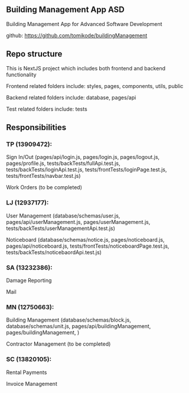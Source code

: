 ## Building Management App ASD

Building Management App for Advanced Software Development

github: https://github.com/tomikode/buildingManagement

## Repo structure

This is NextJS project which includes both frontend and backend functionality

Frontend related folders include: styles, pages, components, utils, public

Backend related folders include: database, pages/api

Test related folders include: tests

## Responsibilities

### TP (13909472):

Sign In/Out (pages/api/login.js, pages/login.js, pages/logout.js, pages/profile.js, tests/backTests/fullApi.test.js, tests/backTests/loginApi.test.js, tests/frontTests/loginPage.test.js, tests/frontTests/navbar.test.js)

Work Orders (to be completed)

### LJ (12937177):

User Management (database/schemas/user.js, pages/api/userManagement.js, pages/userManagement.js, tests/backTests/userManagementApi.test.js)

Noticeboard (database/schemas/notice.js, pages/noticeboard.js, pages/api/noticeboard.js, tests/frontTests/noticeboardPage.test.js, tests/backTests/noticebaordApi.test.js)

### SA (13232386):

Damage Reporting

Mail

### MN (12750663):

Building Management (database/schemas/block.js, database/schemas/unit.js, pages/api/buildingManagement, pages/buildingManagement, )

Contractor Management (to be completed)

### SC (13820105):

Rental Payments

Invoice Management
